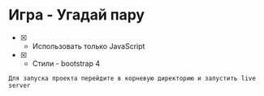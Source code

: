 # Игра - Угадай пару

- [x] - Использовать только JavaScript
- [x] - Стили - bootstrap 4

`
Для запуска проекта перейдите в корневую директорию и запустить live server
`
